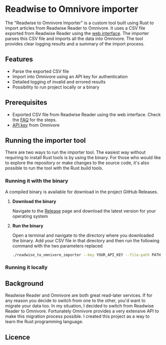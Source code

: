 # Readwise to Omnivore importer

The "Readwise to Omnivore Importer" is a custom tool built using Rust to import articles from Readwise Reader to
Omnivore. It uses a CSV file exported from Readwise Reader using
the [web interface](https://blog.readwise.io/p/f8c0f71c-fe5f-4025-af57-f9f65c53fed7/#howdoigenerateacsvofallmysaveddocuments).
The importer parses this CSV file
and imports all the data into Omnivore. The tool provides clear logging results and a summary of the import process.

## Features

- Parse the exported CSV file
- Import into Omnivore using an API key for authentication
- Detailed logging of invalid and errored results
- Possibility to run project locally or a binary

## Prerequisites

- Exported CSV file from Readwise Reader using the web interface. Check the [FAQ](https://blog.readwise.io/p/f8c0f71c-fe5f-4025-af57-f9f65c53fed7/#howdoigenerateacsvofallmysaveddocuments) for the steps.
- [API key](https://docs.omnivore.app/integrations/api.html#getting-an-api-token) from Omnivore

## Running the importer tool

There are two ways to run the importer tool. The easiest way without requiring to install Rust tools is by using the
binary.
For those who would like to explore the repository or make changes to the source code, it's also possible to run the
tool
with the Rust build tools.

### Running it with the binary

A compiled binary is available for download in the project GitHub Releases.

1. __Download the binary__

   Navigate to the [Release](https://github.com/duncanlew/readwise-to-omnivore-importer/releases) page and download the
   latest version for your operating system

2. __Run the binary__

   Open a terminal and navigate to the directory where you downloaded the binary. Add your CSV file in that directory
   and then run the following command with the two parameters replaced

   ```bash
   ./readwise_to_omnivore_importer --key YOUR_API_KEY --file-path PATH_TO_CSV
   ```

### Running it locally

## Background

Readwise Reader and Omnivore are both great read-later services. If for any reason you decide to switch from one to the
other,
you'd want to migrate your data too. In my situation, I decided to switch from Readwise Reader to Omnivore. Fortunately
Omnivore provides a very extensive API to make this migration process possible. I created this project as a way to learn
the Rust programming language.

## Licence